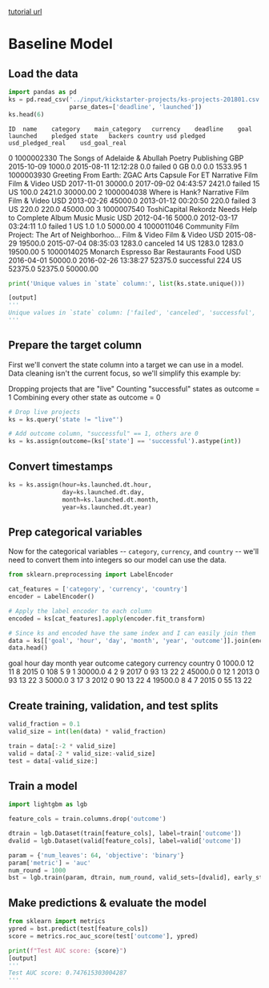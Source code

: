 [tutorial url](https://www.kaggle.com/matleonard/baseline-model)

# Baseline Model

## Load the data
```python
import pandas as pd
ks = pd.read_csv('../input/kickstarter-projects/ks-projects-201801.csv',
                 parse_dates=['deadline', 'launched'])
ks.head(6)
```
	ID	name	category	main_category	currency	deadline	goal	launched	pledged	state	backers	country	usd pledged	usd_pledged_real	usd_goal_real
0	1000002330	The Songs of Adelaide & Abullah	Poetry	Publishing	GBP	2015-10-09	1000.0	2015-08-11 12:12:28	0.0	failed	0	GB	0.0	0.0	1533.95
1	1000003930	Greeting From Earth: ZGAC Arts Capsule For ET	Narrative Film	Film & Video	USD	2017-11-01	30000.0	2017-09-02 04:43:57	2421.0	failed	15	US	100.0	2421.0	30000.00
2	1000004038	Where is Hank?	Narrative Film	Film & Video	USD	2013-02-26	45000.0	2013-01-12 00:20:50	220.0	failed	3	US	220.0	220.0	45000.00
3	1000007540	ToshiCapital Rekordz Needs Help to Complete Album	Music	Music	USD	2012-04-16	5000.0	2012-03-17 03:24:11	1.0	failed	1	US	1.0	1.0	5000.00
4	1000011046	Community Film Project: The Art of Neighborhoo...	Film & Video	Film & Video	USD	2015-08-29	19500.0	2015-07-04 08:35:03	1283.0	canceled	14	US	1283.0	1283.0	19500.00
5	1000014025	Monarch Espresso Bar	Restaurants	Food	USD	2016-04-01	50000.0	2016-02-26 13:38:27	52375.0	successful	224	US	52375.0	52375.0	50000.00


```python
print('Unique values in `state` column:', list(ks.state.unique()))

[output]
'''
Unique values in `state` column: ['failed', 'canceled', 'successful', 'live', 'undefined', 'suspended']
'''
```

## Prepare the target column

First we'll convert the state column into a target we can use in a model. Data cleaning isn't the current focus, so we'll simplify this example by:

Dropping projects that are "live"
Counting "successful" states as outcome = 1
Combining every other state as outcome = 0

```python
# Drop live projects
ks = ks.query('state != "live"')

# Add outcome column, "successful" == 1, others are 0
ks = ks.assign(outcome=(ks['state'] == 'successful').astype(int))
```

## Convert timestamps

```python
ks = ks.assign(hour=ks.launched.dt.hour,
               day=ks.launched.dt.day,
               month=ks.launched.dt.month,
               year=ks.launched.dt.year)
```

## Prep categorical variables

Now for the categorical variables -- ```category```, ```currency```, and ```country``` -- we'll need to convert them into integers so our model can use the data.

```python
from sklearn.preprocessing import LabelEncoder

cat_features = ['category', 'currency', 'country']
encoder = LabelEncoder()

# Apply the label encoder to each column
encoded = ks[cat_features].apply(encoder.fit_transform)
```

```python
# Since ks and encoded have the same index and I can easily join them
data = ks[['goal', 'hour', 'day', 'month', 'year', 'outcome']].join(encoded)
data.head()
```


goal	hour	day	month	year	outcome	category	currency	country
0	1000.0	12	11	8	2015	0	108	5	9
1	30000.0	4	2	9	2017	0	93	13	22
2	45000.0	0	12	1	2013	0	93	13	22
3	5000.0	3	17	3	2012	0	90	13	22
4	19500.0	8	4	7	2015	0	55	13	22

## Create training, validation, and test splits

```python
valid_fraction = 0.1
valid_size = int(len(data) * valid_fraction)

train = data[:-2 * valid_size]
valid = data[-2 * valid_size:-valid_size]
test = data[-valid_size:]
```

## Train a model

```python
import lightgbm as lgb

feature_cols = train.columns.drop('outcome')

dtrain = lgb.Dataset(train[feature_cols], label=train['outcome'])
dvalid = lgb.Dataset(valid[feature_cols], label=valid['outcome'])

param = {'num_leaves': 64, 'objective': 'binary'}
param['metric'] = 'auc'
num_round = 1000
bst = lgb.train(param, dtrain, num_round, valid_sets=[dvalid], early_stopping_rounds=10, verbose_eval=False)
```

## Make predictions & evaluate the model

```python
from sklearn import metrics
ypred = bst.predict(test[feature_cols])
score = metrics.roc_auc_score(test['outcome'], ypred)

print(f"Test AUC score: {score}")
[output]
'''
Test AUC score: 0.747615303004287
'''
```

